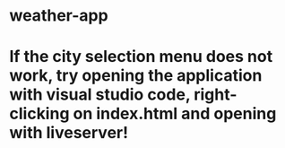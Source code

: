 # weather-app
# If the city selection menu does not work, try opening the application with visual studio code, right-clicking on index.html and opening with liveserver!